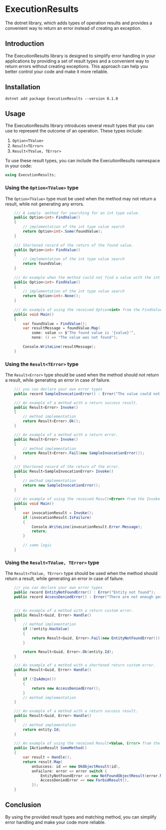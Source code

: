 # ExecutionResults
The dotnet library, which adds types of operation results and provides a convenient way to return an error instead of creating an exception.

## Introduction
The ExecutionResults library is designed to simplify error handling in your applications by providing a set of result types and a convenient way to return errors without creating exceptions. This approach can help you better control your code and make it more reliable.

## Installation
```dotnet add package ExecutionResults --version 0.1.0```
## Usage
The ExecutionResults library introduces several result types that you can use to represent the outcome of an operation. These types include:
1. `Option<TValue>`
2. `Result<TError>`
3. `Result<TValue, TError>`

To use these result types, you can include the ExecutionResults namespace in your code:
```csharp
using ExecutionResults;
```
### Using the `Option<TValue>` type
The `Option<TValue>` type must be used when the method may not return a result, while not generating any errors.
```csharp
    /// A sample  method for searching for an int type value.
    public Option<int> FindValue()
    {
        // implementation of the int type value search
        return Option<int>.Some(foundValue);
    }
    
    /// Shortened record of the return of the found value.
    public Option<int> FindValue()
    {
        // implementation of the int type value search
        return foundValue;
    }
    
    /// An example when the method could not find a value with the int type, and it is necessary to return none
    public Option<int> FindValue()
    {
        // implementation of the int type value search
        return Option<int>.None();
    }
    
    /// An example of using the received Option<int> from the FindValue method
    public void Main()
    {
        var foundValue = FindValue();
        var resultMessage = foundValue.Map(
            some: value => $"The found value is '{value}'", 
            none: () => "The value was not found");
        
        Console.WriteLine(resultMessage);
    }
```

### Using the `Result<TError>` type
The `Result<Error>` type should be used when the method should not return a result, while generating an error in case of failure.
```csharp
    /// you can declare your own error types
    public record SampleInvocationError() : Error("The value could not be calculated");

    /// An example of a method with a return success result.
    public Result<Error> Invoke()
    {
        // method implementation
        return Result<Error>.Ok();
    }

    /// An example of a method with a return error.
    public Result<Error> Invoke()
    {
        // method implementation
        return Result<Error>.Fail(new SampleInvocationError());
    }

    /// Shortened record of the return of the error.
    public Result<SampleInvocationError> Invoke()
    {
        // method implementation
        return new SampleInvocationError();
    }
    
    /// An example of using the received Result<Error> from the Invoke method
    public void Main()
    {
        var invocationResult = Invoke();
        if (invocationResult.IsFailure)
        {
            Console.WriteLine(invocationResult.Error.Message);
            return;
        }
        
        // some logic
    }
```

### Using the `Result<TValue, TError>` type
The `Result<TValue, TError>` type should be used when the method should return a result, while generating an error in case of failure.
```csharp
    /// you can declare your own error types
    public record EntityNotFoundError() : Error("Entity not found");
    public record AccessDeniedError() : Error("There are not enough permissions to perform the operation");

        
    /// An example of a method with a return custom error.
    public Result<Guid, Error> Handle()
    {
        // method implementation
        if (!entity.HasValue)
        {
            return Result<Guid, Error>.Fail(new EntityNotFoundError());
        }

        return Result<Guid, Error>.Ok(entity.Id);
    }

    /// An example of a method with a shortened return custom error.
    public Result<Guid, Error> Handle()
    {
        if (!IsAdmin())
        {
            return new AccessDeniedError();
        }
        // method implementation
    }

    /// An example of a method with a return success result.
    public Result<Guid, Error> Handle()
    {
        // method implementation
        return entity.Id;
    }
    
    /// An example of using the received Result<Value, Error> from the Handle method with http response mapping
    public IActionResult SomeMethod()
    {
        var result = Handle();
        return result.Map(
            onSuccess: id => new OkObjectResult(id),
            onFailure: error => error switch {
                EntityNotFoundError => new NotFoundObjectResult(error.Message),
                AccessDeniedError => new ForbidResult(),
            });
    }
```
## Conclusion
By using the provided result types and matching method, you can simplify error handling and make your code more reliable.
